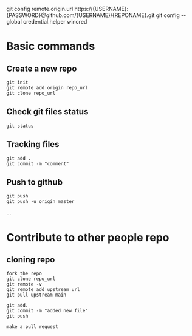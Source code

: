 git config remote.origin.url https://{USERNAME}:{PASSWORD}@github.com/{USERNAME}/{REPONAME}.git
git config --global credential.helper wincred


# Basic commands

## Create a new repo
	git init
	git remote add origin repo_url
	git clone repo_url

## Check git files status
	git status

## Tracking files
	git add .
	git commit -m "comment"

## Push to github
	git push
	git push -u origin master

...

# Contribute to other people repo

## cloning repo
	fork the repo
	git clone repo_url
	git remote -v
	git remote add upstream url
	git pull upstream main

	git add.
	git commit -m "added new file"
	git push

	make a pull request
